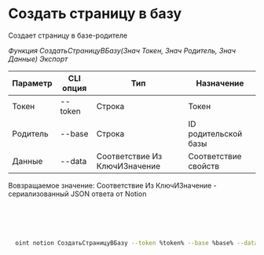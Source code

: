 ﻿---
sidebar_position: 2
---

# Создать страницу в базу
 Создает страницу в базе-родителе


*Функция СоздатьСтраницуВБазу(Знач Токен, Знач Родитель, Знач Данные) Экспорт*

  | Параметр | CLI опция | Тип | Назначение |
  |-|-|-|-|
  | Токен | --token | Строка | Токен |
  | Родитель | --base | Строка | ID родительской базы |
  | Данные | --data | Соответствие Из КлючИЗначение | Соответствие свойств |

  
  Вовзращаемое значение:   Соответствие Из КлючИЗначение - сериализованный JSON ответа от Notion

```bsl title="Пример кода"
	

	
```

```sh title="Пример команд CLI"
    
  oint notion СоздатьСтраницуВБазу --token %token% --base %base% --data %data%

```


```json title="Результат"



```
